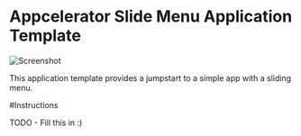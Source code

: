 [logo]:https://github.com/appcelerator-se/SE-Media/blob/master/appc-logo.png?raw=true

Appcelerator Slide Menu Application Template
============================================

![Screenshot](https://github.com/appcelerator-se/SE-Media/blob/master/Screenshots/SlideMenuTemplate/iOS/iphone-menu-open.png?raw=true)

This application template provides a jumpstart to a simple app with a sliding menu.

#Instructions

TODO - Fill this in :)

